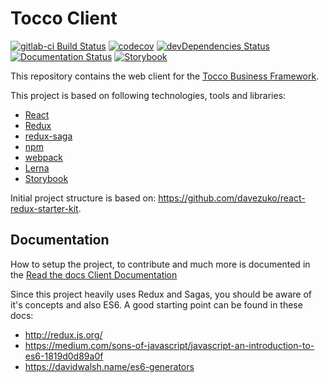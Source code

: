 # Tocco Client
[![gitlab-ci Build Status](https://gitlab.com/toccoag/tocco-client/badges/master/pipeline.svg)](https://gitlab.com/toccoag/tocco-client/-/pipelines/latest)
[![codecov](https://codecov.io/gh/tocco/tocco-client/branch/master/graph/badge.svg)](https://codecov.io/gh/tocco/tocco-client)
[![devDependencies Status](https://david-dm.org/tocco/tocco-client/dev-status.svg)](https://david-dm.org/tocco/tocco-client?type=dev)
[![Documentation Status](https://readthedocs.org/projects/tocco-docs/badge/?version=latest)](http://tocco-docs.readthedocs.io/?badge=latest)
[![Storybook](https://raw.githubusercontent.com/storybooks/brand/master/badge/badge-storybook.svg?sanitize=true)](https://tocco.github.io/tocco-client)

This repository contains the web client for the [Tocco Business Framework](https://www.tocco.ch).

This project is based on following technologies, tools and libraries:
* [React](https://facebook.github.io/react/)
* [Redux](https://github.com/reactjs/redux)
* [redux-saga](https://github.com/yelouafi/redux-saga)
* [npm](https://www.npmjs.com/)
* [webpack](https://webpack.github.io/)
* [Lerna](https://lernajs.io/)
* [Storybook](https://storybook.js.org/)

Initial project structure is based on:
https://github.com/davezuko/react-redux-starter-kit.

## Documentation
How to setup the project, to contribute and much more is documented in the [Read the docs Client Documentation](https://tocco-docs.readthedocs.io/en/latest/framework/client/index.html)

Since this project heavily uses Redux and Sagas, you should be aware of it's concepts and also ES6.
A good starting point can be found in these docs:
* http://redux.js.org/
* https://medium.com/sons-of-javascript/javascript-an-introduction-to-es6-1819d0d89a0f
* https://davidwalsh.name/es6-generators

